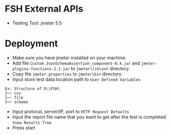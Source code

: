 # FSH External APIs

- Testing Tool: jmeter 5.5

# Deployment
- Make sure you have jmeter installed on your machine.
- Add file `Custom_JsonSchemaAssertion_component-0.4.jar` and `jmeter-plugins-functions-2.1.jar` to `jmeter\lib\ext` directory.
- Copy file `jmeter.properties` to `jmeter\bin` directory.
- Input store test data location path to `User Defined Variables`
```
Ex: Structure of D:\FSH\
├── csv
├── file
├── schema
```
- Input protocal, server/IP, port to `HTTP Request Defaults`
- Input the report file name that you want to get after the test is completed `View Results Tree`
- Press start 


